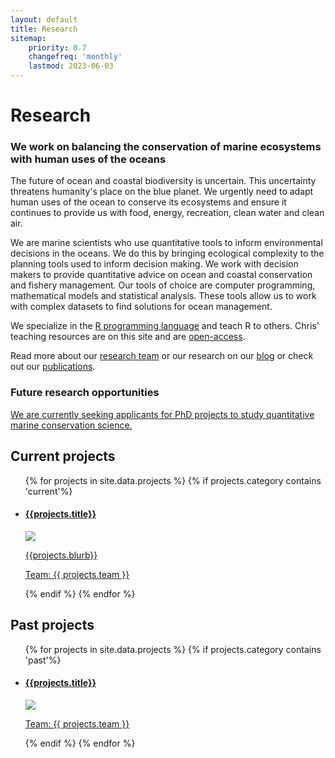 ```yaml
---
layout: default
title: Research
sitemap:
    priority: 0.7
    changefreq: 'monthly'
    lastmod: 2023-06-03
---
```


# Research

### We work on balancing the conservation of marine ecosystems with human uses of the oceans

<div class="container">
  <p>The future of ocean and coastal biodiversity is uncertain. This uncertainty
  threatens humanity's place on the blue planet. We urgently need to adapt
  human uses of the ocean to conserve its ecosystems and ensure it continues
  to provide us with food, energy, recreation, clean water and clean air. </p>
  <div class="main-image3">
  </div>
  <p> We are marine scientists who use quantitative tools to inform environmental
    decisions in the oceans. We do this by bringing ecological complexity to the planning tools used to
   inform decision making. We work with decision makers to provide
   quantitative advice on ocean and coastal conservation and fishery management.
   Our tools of choice are computer programming, mathematical models and statistical analysis.
    These tools allow us to work with complex datasets to find solutions for
    ocean management. </p>
   <p>We specialize in the
   <a href="http://cran.r-project.org/" target="_blank">R
     programming language</a> and teach R to others.
   Chris' teaching resources are on this site and are
    <a href="/code.html">open-access</a>. </p>

<p> Read more about our <a href="/people.html"> research team</a> or our
  research on our <a href="/bluecology_blog.html">blog</a> or check out
   our <a href="/publications/html"> publications</a>. </p>

<h3> Future research opportunities </h3>

<p>
<a href ="/research/2020/06/15/PhD-projects-available.html"
class="button-ppl bkg-2">
We are currently seeking applicants for
  PhD projects to study quantitative marine conservation science.
</a> 
</p>

<h2>  Current projects  </h2>

<div class="clearme"><p></p></div>

<ul class="list-research">
{% for projects in site.data.projects %}
{% if projects.category contains 'current'%}
<li>
<a href="{{ projects.url }}" class="box-link">
        <div class="portfolio">
          <h4> {{projects.title}} </h4>
          <p><img src="{{ projects.imgsrc }}" class="icon-image"></p>
          <p>{{projects.blurb}} </p>
          <p> Team:  {{ projects.team }} </p>
        </div>
</a></li>
{% endif %}
{% endfor %}
</ul>


<div class="clearme"></div>

<h2>  Past projects  </h2>

<ul class="list-research">
{% for projects in site.data.projects %}
{% if projects.category contains 'past'%}
<li>
<a href="{{ projects.url }}" class="box-link">
        <div class="portfolio">
          <h4> {{projects.title}} </h4>
          <p><img src="{{ projects.imgsrc }}" class="icon-image"></p>
          <p> Team:  {{ projects.team }} </p>
        </div>
</a></li>
{% endif %}
{% endfor %}
</ul>

<div class="clearme"></div>
